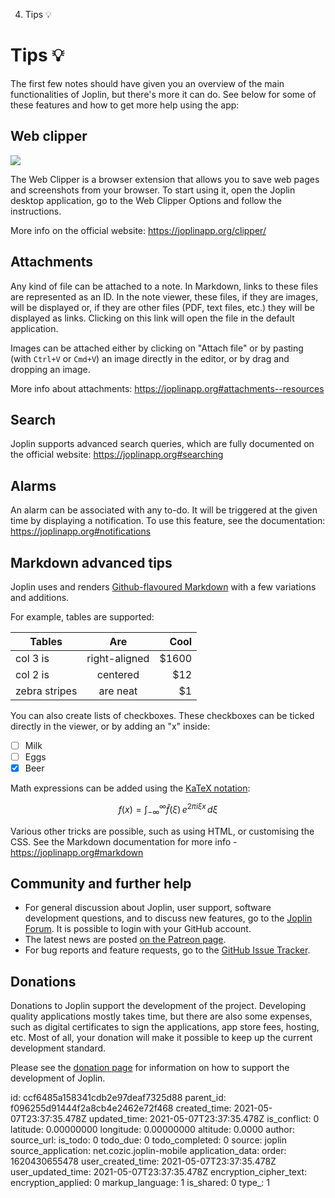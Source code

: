 4. Tips 💡

# Tips 💡

The first few notes should have given you an overview of the main functionalities of Joplin, but there's more it can do. See below for some of these features and how to get more help using the app:

## Web clipper

![](:/ab7773d743214c3991017d79602a489c)

The Web Clipper is a browser extension that allows you to save web pages and screenshots from your browser. To start using it, open the Joplin desktop application, go to the Web Clipper Options and follow the instructions.

More info on the official website: https://joplinapp.org/clipper/

## Attachments

Any kind of file can be attached to a note. In Markdown, links to these files are represented as an ID. In the note viewer, these files, if they are images, will be displayed or, if they are other files (PDF, text files, etc.) they will be displayed as links. Clicking on this link will open the file in the default application.

Images can be attached either by clicking on "Attach file" or by pasting (with `Ctrl+V` or `Cmd+V`) an image directly in the editor, or by drag and dropping an image.

More info about attachments: https://joplinapp.org#attachments--resources

## Search

Joplin supports advanced search queries, which are fully documented on the official website: https://joplinapp.org#searching

## Alarms

An alarm can be associated with any to-do. It will be triggered at the given time by displaying a notification. To use this feature, see the documentation: https://joplinapp.org#notifications

## Markdown advanced tips

Joplin uses and renders [Github-flavoured Markdown](https://joplinapp.org/markdown/) with a few variations and additions.

For example, tables are supported:

| Tables        | Are           | Cool  |
| ------------- |:-------------:| -----:|
| col 3 is      | right-aligned | $1600 |
| col 2 is      | centered      |   $12 |
| zebra stripes | are neat      |    $1 |

You can also create lists of checkboxes. These checkboxes can be ticked directly in the viewer, or by adding an "x" inside:

- [ ] Milk
- [ ] Eggs
- [x] Beer

Math expressions can be added using the [KaTeX notation](https://khan.github.io/KaTeX/):

$$
f(x) = \int_{-\infty}^\infty
    \hat f(\xi)\,e^{2 \pi i \xi x}
    \,d\xi
$$

Various other tricks are possible, such as using HTML, or customising the CSS. See the Markdown documentation for more info - https://joplinapp.org#markdown

## Community and further help

- For general discussion about Joplin, user support, software development questions, and to discuss new features, go to the [Joplin Forum](https://discourse.joplinapp.org/). It is possible to login with your GitHub account.
- The latest news are posted [on the Patreon page](https://www.patreon.com/joplin).
- For bug reports and feature requests, go to the [GitHub Issue Tracker](https://github.com/laurent22/joplin/issues).

## Donations

Donations to Joplin support the development of the project. Developing quality applications mostly takes time, but there are also some expenses, such as digital certificates to sign the applications, app store fees, hosting, etc. Most of all, your donation will make it possible to keep up the current development standard.

Please see the [donation page](https://joplinapp.org/donate/) for information on how to support the development of Joplin.

id: ccf6485a158341cdb2e97deaf7325d88
parent_id: f096255d91444f2a8cb4e2462e72f468
created_time: 2021-05-07T23:37:35.478Z
updated_time: 2021-05-07T23:37:35.478Z
is_conflict: 0
latitude: 0.00000000
longitude: 0.00000000
altitude: 0.0000
author: 
source_url: 
is_todo: 0
todo_due: 0
todo_completed: 0
source: joplin
source_application: net.cozic.joplin-mobile
application_data: 
order: 1620430655478
user_created_time: 2021-05-07T23:37:35.478Z
user_updated_time: 2021-05-07T23:37:35.478Z
encryption_cipher_text: 
encryption_applied: 0
markup_language: 1
is_shared: 0
type_: 1